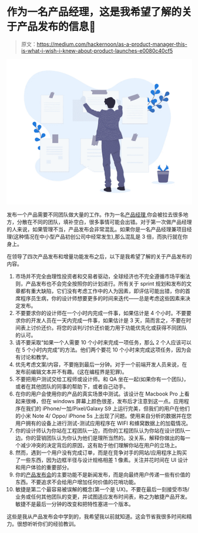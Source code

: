 # 作为一名产品经理，这是我希望了解的关于产品发布的信息🚀

> 原文：<https://medium.com/hackernoon/as-a-product-manager-this-is-what-i-wish-i-knew-about-product-launches-e0080c40cf5>

![](img/90a8da60559b794920bbf8b46494090b.png)

发布一个产品需要不同团队做大量的工作。作为一名[产品经理](https://hackernoon.com/tagged/product-manager),你会被拉去很多地方，分散在不同的团队，填补空白，很多事情可能会出错。对于第一次做产品经理的人来说，如果管理不当，产品发布会非常混乱。如果你是一名产品经理兼项目经理(这种情况在中小型产品初创公司中经常发生),那么混乱是 3 倍，而执行就在你身上。

在领导了四次产品发布和增量功能发布之后，以下是我希望了解的关于产品发布的内容。

1.  市场并不完全由理性投资者和交易者驱动，全球经济也不完全遵循市场平衡法则，产品发布也不会完全按照你的计划进行。所有关于 sprint 规划和发布的文章都有重大缺陷，它们没有考虑工作中的人为因素，即评估可能出错，你的首席程序员生病，你的设计师想要更多的时间来迭代——总是考虑这些因素来决定发布。
2.  不要要求你的设计师在一个小时内完成一件事，如果估计是 4 个小时。不要要求你的开发人员在一天内完成一件事，如果估计是 3 天，简而言之，不要在时间表上讨价还价。将您的谈判/讨价还价能力用于功能优先化或获得不同团队的认可。
3.  请不要采取“如果一个人需要 10 个小时来完成一项任务，那么 2 个人应该可以在 5 个小时内完成”的方法。他们两个要花 10 个小时来完成这项任务，因为会有讨论和教学。
4.  优先考虑文案/内容，不要拖到最后一分钟。对于一个前端开发人员来说，在发布前编辑文本并不有趣。(这在编程界是犯罪)。
5.  不要把用户测试交给工程师或设计师。和 QA 坐在一起(如果你有一个团队)，或者在其他团队的同事的帮助下，或者自己动手。
6.  在你的用户会使用你的产品的真实场景中测试。该设计在 Macbook Pro 上看起来很棒，但在 windows 屏幕上颜色很差，发布后才注意到这一点。应用程序在我们的 iPhone/一加/Pixel/Galaxy S9 上运行完美，但我们的用户在他们的小米 Note 4/ Oppo/ iPhone 5s 上出现了问题。使用来自分析的数据并在您用户拥有的设备上进行测试-测试应用程序在 WIFI 和蜂窝数据上的加载情况。
7.  你的设计师认为你站在工程团队一边，而你的工程团队认为你站在设计团队一边。你的营销团队认为你认为他们是理所当然的。没关系，解释你做出的每一个减少冲突的决定背后的原因，这有助于他们理解你站在用户的立场上。
8.  然而，遇到一个用户没有完成订单，而是在竞争对手的网站/应用程序上购买了一些东西，因为边框半径与设计规格相差 1 像素。关注并花时间在 UI 设计和用户体验的重要部分。
9.  你的[产品发布会](https://hackernoon.com/tagged/product-launch)的主要功能不是新闻发布，而是向最终用户传递一些有价值的东西。不要追求不会给用户增加任何价值的花哨功能。
10.  敏捷是第二个最容易被误解的概念(第一个是 UX)。不要在最后一刻接受市场/业务或任何其他团队的变更，并试图适应发布时间表，称之为敏捷产品开发。敏捷不是最后一分钟的改变和把特性塞进一个版本。

这些是我从产品发布会中学到的，我希望我以前就知道。这会节省我很多时间和精力。很想听听你们的经验教训。